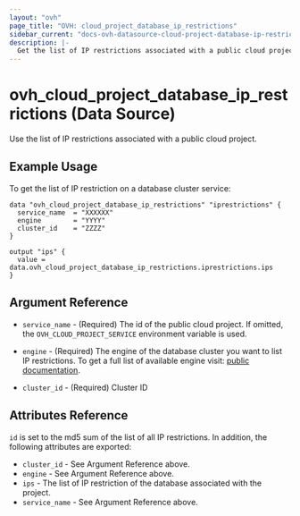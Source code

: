 ```yaml
---
layout: "ovh"
page_title: "OVH: cloud_project_database_ip_restrictions"
sidebar_current: "docs-ovh-datasource-cloud-project-database-ip-restrictions"
description: |-
  Get the list of IP restrictions associated with a public cloud project.
---
```


# ovh_cloud_project_database_ip_restrictions (Data Source)

Use the list of IP restrictions associated with a public cloud project.

## Example Usage

To get the list of IP restriction on a database cluster service:
```hcl
data "ovh_cloud_project_database_ip_restrictions" "iprestrictions" {
  service_name  = "XXXXXX"
  engine        = "YYYY"
  cluster_id    = "ZZZZ"
}

output "ips" {
  value = data.ovh_cloud_project_database_ip_restrictions.iprestrictions.ips
}
```

## Argument Reference

* `service_name` - (Required) The id of the public cloud project. If omitted,
  the `OVH_CLOUD_PROJECT_SERVICE` environment variable is used.

* `engine` - (Required) The engine of the database cluster you want to list IP restrictions. To get a full list of available engine visit:
[public documentation](https://docs.ovh.com/gb/en/publiccloud/databases).

* `cluster_id` - (Required) Cluster ID


## Attributes Reference

`id` is set to the md5 sum of the list of all IP restrictions. In addition,
the following attributes are exported:

* `cluster_id` - See Argument Reference above.
* `engine` - See Argument Reference above.
* `ips` - The list of IP restriction of the database associated with the project.
* `service_name` - See Argument Reference above.
